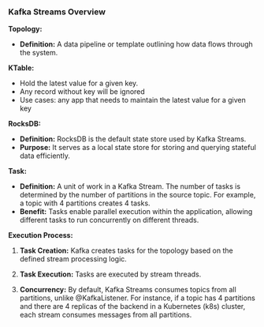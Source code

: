 ### Kafka Streams Overview

**Topology:**

- **Definition:** A data pipeline or template outlining how data flows through the system.

**KTable:**

- Hold the latest value for a given key.
- Any record without key will be ignored
- Use cases: any app that needs to maintain the latest value for a given key

**RocksDB:**

- **Definition:** RocksDB is the default state store used by Kafka Streams.
- **Purpose:** It serves as a local state store for storing and querying stateful data efficiently.

**Task:**

- **Definition:** A unit of work in a Kafka Stream. The number of tasks is determined by the number of partitions in the
  source topic. For example, a topic with 4 partitions creates 4 tasks.
- **Benefit:** Tasks enable parallel execution within the application, allowing different tasks to run concurrently on
  different threads.

**Execution Process:**

1. **Task Creation:** Kafka creates tasks for the topology based on the defined stream processing logic.

2. **Task Execution:** Tasks are executed by stream threads.

3. **Concurrency:** By default, Kafka Streams consumes topics from all partitions, unlike @KafkaListener. For instance,
   if a topic has 4 partitions and there are 4 replicas of the backend in a Kubernetes (k8s) cluster, each stream
   consumes messages from all partitions.
